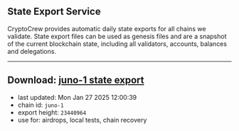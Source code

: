## State Export Service
CryptoCrew provides automatic daily state exports for all chains we validate. State export files can be used as genesis files and are a snapshot of the current blockchain state, including all validators, accounts, balances and delegations.

---
**Download: [juno-1 state export](https://dl-eu2.ccvalidators.com/SERVICE/juno/juno-1_export_23440964.json)**
---

- last updated: Mon Jan 27 2025 12:00:39
- chain id: `juno-1`
- export height: `23440964`
- use for: airdrops, local tests, chain recovery
